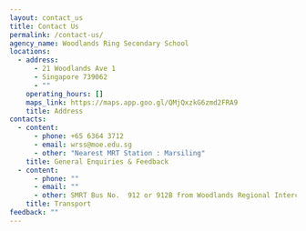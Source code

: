 ```yaml
---
layout: contact_us
title: Contact Us
permalink: /contact-us/
agency_name: Woodlands Ring Secondary School
locations:
  - address:
      - 21 Woodlands Ave 1
      - Singapore 739062
      - ""
    operating_hours: []
    maps_link: https://maps.app.goo.gl/QMjQxzkG6zmd2FRA9
    title: Address
contacts:
  - content:
      - phone: +65 6364 3712
      - email: wrss@moe.edu.sg
      - other: "Nearest MRT Station : Marsiling"
    title: General Enquiries & Feedback
  - content:
      - phone: ""
      - email: ""
      - other: SMRT Bus No.  912 or 912B from Woodlands Regional Interchange
    title: Transport
feedback: ""
---
```

